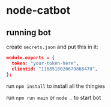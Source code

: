 # node-catbot

## running bot
create `secrets.json` and put this in it:
```json
module.exports = {
  token: "your-token-here",
  clientid: "1168518020679868478",
};
```

run `npm install` to install all the thingies

run `npm run main` or `node .` to start bot
